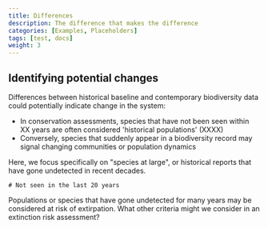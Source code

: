 ```yaml
---
title: Differences
description: The difference that makes the difference
categories: [Examples, Placeholders]
tags: [test, docs]
weight: 3
---
```


## Identifying potential changes

Differences between historical baseline and contemporary biodiversity data could potentially indicate change in the system:

* In conservation assessments, species that have not been seen within XX years are often considered 'historical populations' (XXXX)
* Conversely, species that suddenly appear in a biodiversity record may signal changing communities or population dynamics

Here, we focus specifically on "species at large", or historical reports that have gone undetected in recent decades.

```
# Not seen in the last 20 years
```

Populations or species that have gone undetected for many years may be considered at risk of extirpation. 
What other criteria might we consider in an extinction risk assessment?
